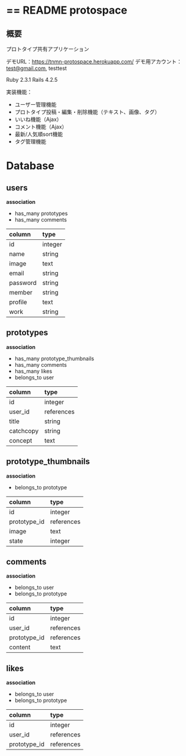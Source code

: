 == README
protospace
====
## 概要
プロトタイプ共有アプリケーション

デモURL：https://tnmn-protospace.herokuapp.com/
デモ用アカウント：test@gmail.com, testtest

Ruby 2.3.1
Rails 4.2.5

実装機能：
- ユーザー管理機能
- プロトタイプ投稿・編集・削除機能（テキスト、画像、タグ）
- いいね機能（Ajax）
- コメント機能（Ajax）
- 最新/人気順sort機能
- タグ管理機能

# Database

## users

**association**
- has_many prototypes
- has_many comments

|column  |type   |
|:---|:---|
|id  |integer  |
|name  |string |
|image|text|
|email|string|
|password|string|
|member|string|
|profile|text|
|work|string|

## prototypes

**association**
- has_many prototype_thumbnails
- has_many comments
- has_many likes
- belongs_to user


|column  |type  |
|:-------|:-------|
|id|integer|
|user_id|references|
|title|string|
|catchcopy|string|
|concept|text|

## prototype_thumbnails

**association**
- belongs_to prototype


|column  |type  |
|:-------|:-------|
|id|integer|
|prototype_id|references|
|image|text|
|state|integer|

## comments

**association**
- belongs_to user
- belongs_to prototype


|column  |type  |
|:-------|:-------|
|id|integer|
|user_id|references|
|prototype_id|references|
|content|text|

## likes

**association**
- belongs_to user
- belongs_to prototype

|column  |type  |
|:-------|:-------|
|id|integer|
|user_id|references|
|prototype_id|references|
